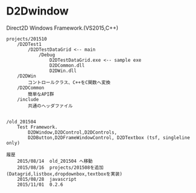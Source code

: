 ﻿D2Dwindow
=========

Direct2D Windows Framework.(VS2015,C++)


	projects/201510
		/D2DTest1
			/D2DTestDataGrid <-- main
				/Debug
					D2DTestDataGrid.exe <-- sample exe
					D2DCommon.dll
					D2DWin.dll
		/D2DWin
			コントロールクラス、C++をC関数へ変換
		/D2DCommon
			簡単なAPI群
		/include
			共通のヘッダファイル
	
	
	/old_201504 
		Test Framework.
			D2DWindow,D2DControl,D2DControls,
			D2DButton,D2DFrameWindowControl, D2DTextbox (tsf, singleline only)

	履歴
		2015/08/14	old_201504 へ移動
		2015/08/16	projects/201508を追加(Datagrid,listbox,dropdownbox,textboxを実装)
		2015/08/28  javascript
		2015/11/01  0.2.6
		

